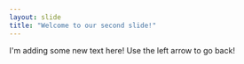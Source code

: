 ```yaml
---
layout: slide
title: "Welcome to our second slide!"
---
```

I'm adding some new text here! 
Use the left arrow to go back!
